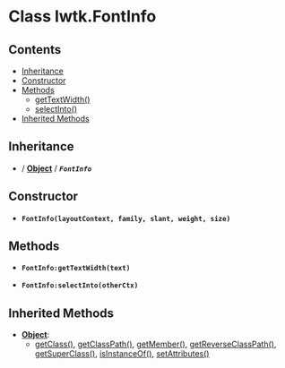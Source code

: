 # Class lwtk.FontInfo


## Contents

   * [Inheritance](#inheritance)
   * [Constructor](#constructor)
   * [Methods](#methods)
      * [getTextWidth()](#.getTextWidth)
      * [selectInto()](#.selectInto)
   * [Inherited Methods](#inherited-methods)


## Inheritance
   *  / **[Object](../lwtk/Object.md#inheritance)** / _**`FontInfo`**_

## Constructor
   * <span id=".new">**`FontInfo(layoutContext, family, slant, weight, size)`**</span>



## Methods
   * <span id=".getTextWidth">**`FontInfo:getTextWidth(text)`**</span>


   * <span id=".selectInto">**`FontInfo:selectInto(otherCtx)`**</span>



## Inherited Methods
   * **[Object](../lwtk/Object.md)**:
      * [getClass()](../lwtk/Object.md#.getClass), [getClassPath()](../lwtk/Object.md#.getClassPath), [getMember()](../lwtk/Object.md#.getMember), [getReverseClassPath()](../lwtk/Object.md#.getReverseClassPath), [getSuperClass()](../lwtk/Object.md#.getSuperClass), [isInstanceOf()](../lwtk/Object.md#.isInstanceOf), [setAttributes()](../lwtk/Object.md#.setAttributes)
